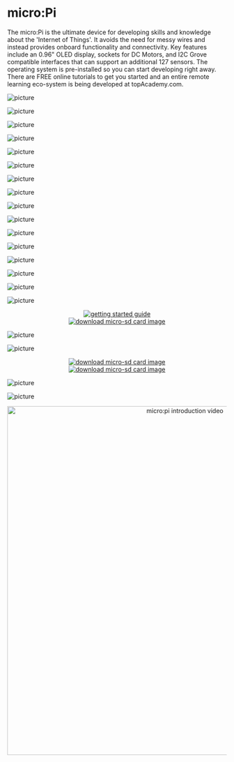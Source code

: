 # micro:Pi

The micro:Pi is the ultimate device for developing skills and knowledge about the 'Internet of Things'. It avoids the need for messy wires and instead provides onboard functionality and connectivity. Key features include an 0.96" OLED display, sockets for DC Motors, and I2C Grove compatible interfaces that can support an additional 127 sensors. The operating system is pre-installed so you can start developing right away. There are FREE online tutorials to get you started and an entire remote learning eco-system is being developed at topAcademy.com.

![picture](images/micropi-001.png)

![picture](images/micropi-002.png)

![picture](images/outofbox2.png)

![picture](images/features.png)

![picture](images/features-text.png)

![picture](images/specifications.jpg)

![picture](images/specification-text.png)

![picture](images/applications.jpg)

![picture](images/application-text.jpg)

![picture](images/hardware.jpg)

![picture](images/hardware-002.png)

![picture](images/hardware-003.png)

![picture](images/hardware-004.png)

![picture](images/hardware-005.png)

![picture](images/resources.jpg)

![picture](images/resources-002.jpg)

<div align="center">
  <a href="/images/getting_started_guide_colored.pdf">
    <img src="/images/getting-started.png" alt="getting started guide">
  </a>
</div>

<div align="center">
  <a href="https://drive.google.com/drive/folders/1cm9vUXON1M-XbPJnsReMUOJKaba6pluX?usp=sharing">
    <img src="/images/images.png" alt="download micro-sd card image">
  </a>
</div>

![picture](images/sd-card-formatter_200.jpg)

![picture](images/win32-disk-imager_200.jpg)

<div align="center">
  <a href="https://drive.google.com/drive/folders/1cm9vUXON1M-XbPJnsReMUOJKaba6pluX?usp=sharing">
    <img src="/images/images.png" alt="download micro-sd card image">
  </a>
</div>

<div align="center">
  <a href="https://drive.google.com/drive/folders/1cm9vUXON1M-XbPJnsReMUOJKaba6pluX?usp=sharing">
    <img src="/images/images.png" alt="download micro-sd card image">
  </a>
</div>


![picture](images/kit-content.png)

![picture](images/kit-content-002.jpg)

<div align="center">
  <a href="https://youtu.be/SRSukb-_Nbs"><img width="800" src="/images/mq1.jpg" alt="micro:pi introduction video"></a>
</div>
